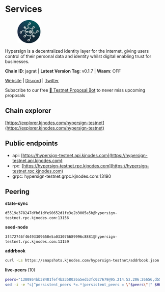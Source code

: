# Services

<figure><img src="https://raw.githubusercontent.com/kj89/cosmos-images/main/logos/hypersign.png" alt=""><figcaption></figcaption></figure>

Hypersign is a decentralized identity layer for the internet, giving  users control of their personal data and identity whilst digital  enabling trust for businesses.

**Chain ID**: jagrat | **Latest Version Tag**: v0.1.7 | **Wasm**: OFF

[Website](https://hypersign.id) | [Discord](https://discord.gg/DmuUjMrHVw) | [Twitter](https://twitter.com/hypersignchain)



Subscribe to our free [🤖 Testnet Proposal Bot](https://t.me/kjnodes_testnet_proposal_bot) to never miss upcoming proposals


## Chain explorer
[https://explorer.kjnodes.com/hypersign-testnet](https://explorer.kjnodes.com/hypersign-testnet)

## Public endpoints

* api: [https://hypersign-testnet.api.kjnodes.com](https://hypersign-testnet.api.kjnodes.com)
* rpc: [https://hypersign-testnet.rpc.kjnodes.com](https://hypersign-testnet.rpc.kjnodes.com)
* grpc: hypersign-testnet.grpc.kjnodes.com:13190

## Peering

**state-sync**

```text
d5519e378247dfb61dfe90652d1fe3e2b3005a5b@hypersign-testnet.rpc.kjnodes.com:13156
```

**seed-node**

```text
3f472746f46493309650e5a033076689996c8881@hypersign-testnet.rpc.kjnodes.com:13159
```

**addrbook**
```bash
curl -Ls https://snapshots.kjnodes.com/hypersign-testnet/addrbook.json > $HOME/.hid-node/config/addrbook.json
```

**live-peers** (10)
```bash
peers="1380864bb38481fef4b2358026a5ed53fc027679@95.214.52.206:26656,d5519e378247dfb61dfe90652d1fe3e2b3005a5b@65.109.68.190:13156,9876d1b1e5b5968c1c729559325dd909f93c1d34@65.108.238.61:56656,bbbd2b6da27d29648b4a429885601d8a024633f8@46.166.172.249:31656,1e3f0aeb6f2a2017b122af2461a75c9695790954@65.108.233.109:10956,54f5df8d6516ead7099191776d9ee2048e0ec947@95.214.53.46:26656,c1b6d86f46eab9d0aa2e4399cddb9cf05d13621a@65.108.206.118:60556,934324c3b4318d8438954d19a82673a3d218951b@142.132.209.236:10956,610843eda2f0388cb8e75917e8c1f63350bd3bd1@154.26.131.130:16656,fd06a873c4172105925ed89e632ff3f369740eed@18.188.21.237:26656"
sed -i -e "s|^persistent_peers *=.*|persistent_peers = \"$peers\"|" $HOME/.hid-node/config/config.toml
```
